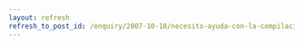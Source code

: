 ```yaml
---
layout: refresh
refresh_to_post_id: /enquiry/2007-10-18/necesito-ayuda-con-la-compilacion-en-emacs.html
---
```

